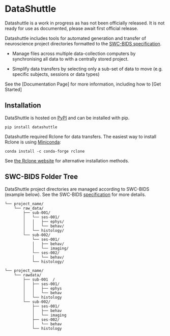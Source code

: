 # DataShuttle

Datashuttle is a work in progress as has not been officially released. It is not ready for use
as documented, please await first official release.

Datashuttle includes tools for automated generation and transfer of neuroscience project directories formatted to the [SWC-BIDS specification](https://swc-bids.neuroinformatics.dev/).

* Manage files across multiple data-collection computers by synchronising all data to with a centrally stored project.

* Simplify data transfers by selecting only a sub-set of data to move (e.g. specific subjects, sessions or data types)

See the [Documentation Page] for more information, including how to [Get Started]

## Installation

DataShuttle is hosted on  [PyPI](https://pypi.org/project/datashuttle/) and can be installed with pip.

`pip install datashuttle`

Datashuttle required Rclone for data transfers. The easiest way to install Rclone is using [Miniconda](https://docs.conda.io/en/main/miniconda.html):

```
conda install -c conda-forge rclone
```

See [the Rclone website](https://rclone.org/install/) for alternative installation methods.

## SWC-BIDS Folder Tree

DataShuttle project directories are managed according to SWC-BIDS (example below).
See the SWC-BIDS [specification](https://swc-bids.neuroinformatics.dev/) for more details.

```
└── project_name/
    └── raw_data/
        ├── sub-001/
        │   └── ses-001/
        │   │   ├── ephys/
        │   │   └── behav/
        │   └── histology/
        └── sub-002/
            └── ses-001/
            │   ├── behav/
            │   └── imaging/
            └── ses-002/
            │   └── behav/
            └── histology/
```


```+
└── project_name/
    └── rawdata/
        ├── sub-001  /
        │   ├── ses-001/
        │   │   ├── ephys
        │   │   └── behav
        │   └── histology
        └── sub-002/
            ├── ses-001/
            │   ├── behav
            │   └── imaging
            ├── ses-002/
            │   └── behav
            └── histology
```

